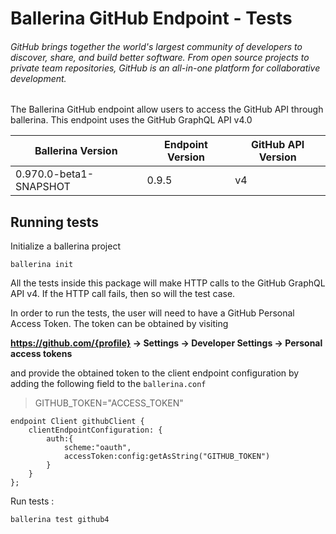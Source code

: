 # Ballerina GitHub Endpoint - Tests

###### GitHub brings together the world's largest community of developers to discover, share, and build better software. From open source projects to private team repositories, GitHub is an all-in-one platform for collaborative development.

The Ballerina GitHub endpoint allow users to access the GitHub API through ballerina. This endpoint uses the GitHub GraphQL API v4.0

|Ballerina Version | Endpoint Version | GitHub API Version |
|------------------|-------------------| ------------------ |
|0.970.0-beta1-SNAPSHOT | 0.9.5 | v4 |

## Running tests

Initialize a ballerina project
```
ballerina init
```

All the tests inside this package will make HTTP calls to the GitHub GraphQL API v4. If the HTTP call fails, then so will the test case.

In order to run the tests, the user will need to have a GitHub Personal Access Token. The token can be obtained by visiting

**https://github.com/{profile} -> Settings -> Developer Settings -> Personal access tokens**

and provide the obtained token to the client endpoint configuration by adding the following field to the `ballerina.conf`
> GITHUB_TOKEN="ACCESS_TOKEN"


```ballerina
endpoint Client githubClient {
    clientEndpointConfiguration: {
        auth:{
            scheme:"oauth",
            accessToken:config:getAsString("GITHUB_TOKEN")
        }
    }
};
```

Run tests :
```
ballerina test github4
```
